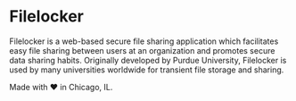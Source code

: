 # Filelocker
Filelocker is a web-based secure file sharing application which facilitates easy file sharing between users at an organization and promotes secure data sharing habits.  Originally developed by Purdue University, Filelocker is used by many universities worldwide for transient file storage and sharing.

Made with &hearts; in Chicago, IL.

